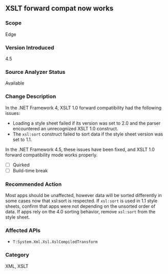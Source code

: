 ## XSLT forward compat now works

### Scope
Edge

### Version Introduced
4.5

### Source Analyzer Status
Available

### Change Description
In the .NET Framework 4, XSLT 1.0 forward compatibility had the following issues:

- Loading a style sheet failed if its version was set to 2.0 and the parser encountered an unrecognized XSLT 1.0 construct.
- The `xsl:sort` construct failed to sort data if the style sheet version was set to 1.1.

In the .NET Framework 4.5, these issues have been fixed, and XSLT 1.0 forward compatibility mode works properly.

- [ ] Quirked
- [ ] Build-time break

### Recommended Action
Most apps should be unaffected, however data will be sorted differently in some cases now that xsl:sort is respected. If `xsl:sort` is used in 1.1 style sheets, confirm that apps were not depending on the unsorted order of data. If apps rely on the 4.0 sorting behavior, remove `xsl:sort` from the style sheet.

### Affected APIs
* `T:System.Xml.Xsl.XslCompiledTransform`

### Category
XML, XSLT

<!-- breaking change id: 34 -->

